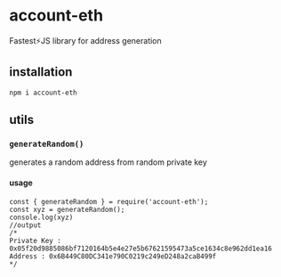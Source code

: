 # account-eth
Fastest⚡JS library for address generation
## installation
```
npm i account-eth
```
## utils
### `generateRandom()`
generates a random address from random private key
#### usage
```
const { generateRandom } = require('account-eth');
const xyz = generateRandom();
console.log(xyz)
//output
/*
Private Key : 0x05f20d9885086bf7120164b5e4e27e5b67621595473a5ce1634c8e962dd1ea16
Address : 0x6B449C80DC341e790C0219c249eD248a2caB499f
*/
```
